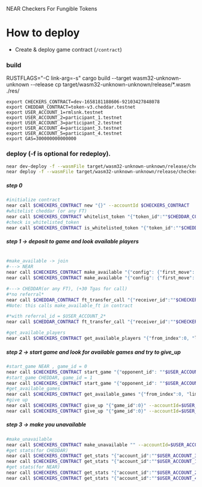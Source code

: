 NEAR Checkers For Fungible Tokens

How to deploy
==================

- Create & deploy game contract (`/contract`)
### build
RUSTFLAGS="-C link-arg=-s" cargo build --target wasm32-unknown-unknown --release 
cp target/wasm32-unknown-unknown/release/*.wasm ./res/

```shell
export CHECKERS_CONTRACT=dev-1658181188606-92103427848078
export CHEDDAR_CONTRACT=token-v3.cheddar.testnet
export USER_ACCOUNT_1=rmlsnk.testnet
export USER_ACCOUNT_2=participant_1.testnet
export USER_ACCOUNT_3=participant_2.testnet
export USER_ACCOUNT_4=participant_3.testnet
export USER_ACCOUNT_5=participant_4.testnet
export GAS=300000000000000
```

### deploy (-f is optional for redeploy).
```bash 
near dev-deploy -f --wasmFile target/wasm32-unknown-unknown/release/checkers.wasm
near deploy -f --wasmFile target/wasm32-unknown-unknown/release/checkers.wasm --accountId $CHECKERS_CONTRACT
```  

##### step 0  

```bash 
#initialize contract
near call $CHECKERS_CONTRACT new "{}" --accountId $CHECKERS_CONTRACT
#whitelist cheddar (or any FT)  
near call $CHECKERS_CONTRACT whitelist_token "{"token_id":""$CHEDDAR_CONTRACT""}" --accountId $CHECKERS_CONTRACT --gas $GAS
#check is_whitelisted_token  
near call $CHECKERS_CONTRACT is_whitelisted_token "{"token_id":""$CHEDDAR_CONTRACT""}" --accountId $CHECKERS_CONTRACT
```  

##### step 1 -> deposit to game and look available players
```bash

#make_available -> join  
#---> NEAR  
near call $CHECKERS_CONTRACT make_available "{"config": {"first_move": "Random"}, "referrer_id": null}" --accountId=$USER_ACCOUNT_2 --depositYocto 10000000000000000000000
near call $CHECKERS_CONTRACT make_available "{"config": {"first_move": "Random"}, "referrer_id": null}" --accountId=$USER_ACCOUNT_4 --depositYocto 10000000000000000000000

#---> CHEDDAR(or any FT), (+30 Tgas for call) 
#*no referral*
near call $CHEDDAR_CONTRACT ft_transfer_call "{"receiver_id":""$CHECKERS_CONTRACT"","amount":"1000000000000000000000000", "msg":""}" --accountId=$USER_ACCOUNT_2 --depositYocto 1 --gas $GAS 
#Note: this calls make_available_ft in contract 

#*with referral_id = $USER_ACCOUNT_2* 
near call $CHEDDAR_CONTRACT ft_transfer_call "{"receiver_id":""$CHECKERS_CONTRACT"","amount":"1000000000000000000000000", "msg":""$USER_ACCOUNT_2""}" --accountId=$USER_ACCOUNT_1 --depositYocto 1 --gas $GAS 
```

```bash
#get_available_players  
near call $CHECKERS_CONTRACT get_available_players "{"from_index":0, "limit": 50}" --accountId $CHECKERS_CONTRACT
```
##### step 2 -> start game and look for available games and try to give_up 
```bash 
#start_game NEAR , game_id = 0
near call $CHECKERS_CONTRACT start_game "{"opponent_id": ""$USER_ACCOUNT_4""}" --accountId=$USER_ACCOUNT_3
#start_game CHEDDAR, game_id = 1
near call $CHECKERS_CONTRACT start_game "{"opponent_id": ""$USER_ACCOUNT_3""}" --accountId=$USER_ACCOUNT_1 
#get_available_games  
near call $CHECKERS_CONTRACT get_available_games "{"from_index":0, "limit": 50}" --accountId $CHECKERS_CONTRACT   
#give up  
near call $CHECKERS_CONTRACT give_up "{"game_id":0}" --accountId=$USER_ACCOUNT_2 --depositYocto 1
near call $CHECKERS_CONTRACT give_up "{"game_id":0}" --accountId=$USER_ACCOUNT_1 --depositYocto 1
```  
##### step 3 -> make you unavailable 
```bash 
#make_unavailable  
near call $CHECKERS_CONTRACT make_unavailable "" --accountId=$USER_ACCOUNT_1 --depositYocto 1   
#get stats(for CHEDDAR)
near call $CHECKERS_CONTRACT get_stats "{"account_id":""$USER_ACCOUNT_3"", "token_id":""$CHEDDAR_CONTRACT""}" --accountId $CHECKERS_CONTRACT
near call $CHECKERS_CONTRACT get_stats "{"account_id":""$USER_ACCOUNT_1"", "token_id":""$CHEDDAR_CONTRACT""}" --accountId $CHECKERS_CONTRACT
#get stats(for NEAR)
near call $CHECKERS_CONTRACT get_stats "{"account_id":""$USER_ACCOUNT_2""}" --accountId $CHECKERS_CONTRACT
near call $CHECKERS_CONTRACT get_stats "{"account_id":""$USER_ACCOUNT_4""}" --accountId $CHECKERS_CONTRACT   

```